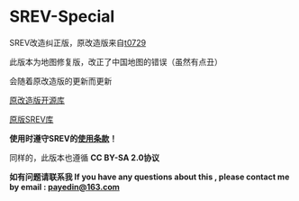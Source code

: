 # SREV-Special
SREV改造纠正版，原改造版来自[t0729](https://github.com/t0729)   

此版本为地图修复版，改正了中国地图的错误（虽然有点丑）    

会随着原改造版的更新而更新   

[原改造版开源库](https://github.com/t0729/srev-kaizou)

[原版SREV库](https://github.com/kotoho7/scratch-realtime-earthquake-viewer-page)

**使用时遵守SREV的[使用条款](https://github.com/kotoho7/scratch-realtime-earthquake-viewer-page/blob/main/terms.md)！**  

同样的，此版本也遵循 **CC BY-SA 2.0协议**  

**如有问题请联系我 If you have any questions about this , please contact me by email : payedin@163.com**
